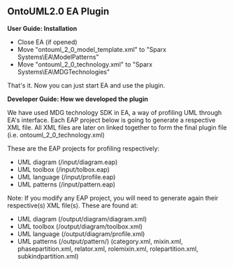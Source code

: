 ## OntoUML2.0 EA Plugin

**User Guide: Installation**

- Close EA (if opened)
- Move "ontouml_2_0_model_template.xml" to "Sparx Systems\EA\ModelPatterns\"
- Move "ontouml_2_0_technology.xml" to "Sparx Systems\EA\MDGTechnologies\"

That's it. Now you can just start EA and use the plugin.

**Developer Guide: How we developed the plugin**

We have used MDG technology SDK in EA, a way of profiling UML through EA's interface. Each EAP project below is going to generate a respective XML file. All XML files are later on linked together to form the final plugin file (i.e. ontouml_2_0_technology.xml)

These are the EAP projects for profiling respectively: 
   - UML diagram (/input/diagram.eap)
   - UML toolbox (/input/tolbox.eap)
   - UML language (/input/profile.eap)
   - UML patterns (/input/pattern.eap)

Note: If you modify any EAP project, you will need to generate again their respective(s) XML file(s). These are found at:
   - UML diagram (/output/diagram/diagram.xml)
   - UML toolbox (/output/diagram/toolbox.xml)
   - UML language (/output/diagram/profile.xml)
   - UML patterns (/output/pattern/)
     (category.xml, mixin.xml, phasepartition.xml, relator.xml, rolemixin.xml, rolepartition.xml, subkindpartition.xml)

